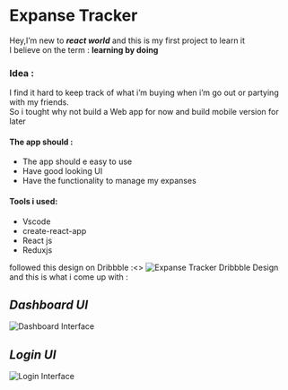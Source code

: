 <h1 id="expanse-tracker">Expanse Tracker</h1>
<p>Hey,I’m new to <em><strong>react world</strong></em> and this is my first project to learn it<br>
I believe on the term : <strong>learning by doing</strong></p>
<h3 id="idea-">Idea :</h3>
<p>I find it hard to keep track of what i’m buying when i’m go out or partying with my friends.<br>
So i tought why not build a Web app for now and build mobile version for later
</p>
<h4>The app should :</h4>
<ul>
<li>The app should e easy to use</li>
	<li>Have good looking UI</li>
	<li>Have the functionality to manage my expanses</li>
</ul>
<h4>Tools i used:</h4>
<ul>
<li>Vscode</li>
	<li>create-react-app</li>
	<li>React js</li>
	<li>Reduxjs</li>
</ul>
 followed this design on Dribbble :<>
<img src="https://i.ibb.co/TqVpsPB/2b08e74a-972c-4562-b41b-3dc89fb2bb4b.jpg" alt="Expanse Tracker Dribbble Design"><br>
and this is what i come up with :<p></p>
<h2 id="dashboard-ui"><em>Dashboard UI</em></h2>
<p><img src="https://i.ibb.co/cQP5WdZ/img1.jpg" alt="Dashboard Interface"></p>
<h2 id="login-ui"><em>Login UI</em></h2>
<p><img src="https://i.ibb.co/0MMR1cH/img2.jpg" alt="Login Interface"></p>

<!--stackedit_data:
eyJoaXN0b3J5IjpbMTA1NjQwMDM3Ml19
-->